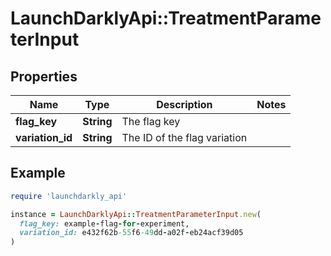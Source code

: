# LaunchDarklyApi::TreatmentParameterInput

## Properties

| Name | Type | Description | Notes |
| ---- | ---- | ----------- | ----- |
| **flag_key** | **String** | The flag key |  |
| **variation_id** | **String** | The ID of the flag variation |  |

## Example

```ruby
require 'launchdarkly_api'

instance = LaunchDarklyApi::TreatmentParameterInput.new(
  flag_key: example-flag-for-experiment,
  variation_id: e432f62b-55f6-49dd-a02f-eb24acf39d05
)
```

